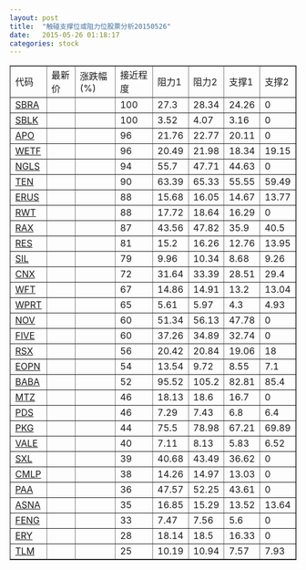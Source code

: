 ```yaml
---
layout: post
title:  "触碰支撑位或阻力位股票分析20150526"
date:   2015-05-26 01:18:17
categories: stock
---
```

<script type="text/javascript">
var stockList = []
stockList.push('gb_sbra');
stockList.push('gb_sblk');
stockList.push('gb_apo');
stockList.push('gb_wetf');
stockList.push('gb_ngls');
stockList.push('gb_ten');
stockList.push('gb_erus');
stockList.push('gb_rwt');
stockList.push('gb_rax');
stockList.push('gb_res');
stockList.push('gb_sil');
stockList.push('gb_cnx');
stockList.push('gb_wft');
stockList.push('gb_wprt');
stockList.push('gb_nov');
stockList.push('gb_five');
stockList.push('gb_rsx');
stockList.push('gb_eopn');
stockList.push('gb_baba');
stockList.push('gb_mtz');
stockList.push('gb_pds');
stockList.push('gb_pkg');
stockList.push('gb_vale');
stockList.push('gb_sxl');
stockList.push('gb_cmlp');
stockList.push('gb_paa');
stockList.push('gb_asna');
stockList.push('gb_feng');
stockList.push('gb_ery');
stockList.push('gb_tlm');
</script>
<table border="1">
 <tr>
 <td>代码</td>
 <td>最新价</td>
 <td>涨跌幅(%)</td>
 <td>接近程度</td>
 <td>阻力1</td>
 <td>阻力2</td>
 <td>支撑1</td>
 <td>支撑2</td>
</tr>
  <tr id="sbra" class="red">
  <td><a href="http://stock.finance.sina.com.cn/usstock/quotes/SBRA.html" target="_blank">SBRA</a></td><td></td><td></td><td>100</td><td>27.3</td><td>28.34</td><td>24.26</td><td>0</td></tr>
  <tr id="sblk" class="green">
  <td><a href="http://stock.finance.sina.com.cn/usstock/quotes/SBLK.html" target="_blank">SBLK</a></td><td></td><td></td><td>100</td><td>3.52</td><td>4.07</td><td>3.16</td><td>0</td></tr>
  <tr id="apo" class="red">
  <td><a href="http://stock.finance.sina.com.cn/usstock/quotes/APO.html" target="_blank">APO</a></td><td></td><td></td><td>96</td><td>21.76</td><td>22.77</td><td>20.11</td><td>0</td></tr>
  <tr id="wetf" class="green">
  <td><a href="http://stock.finance.sina.com.cn/usstock/quotes/WETF.html" target="_blank">WETF</a></td><td></td><td></td><td>96</td><td>20.49</td><td>21.98</td><td>18.34</td><td>19.15</td></tr>
  <tr id="ngls" class="green">
  <td><a href="http://stock.finance.sina.com.cn/usstock/quotes/NGLS.html" target="_blank">NGLS</a></td><td></td><td></td><td>94</td><td>55.7</td><td>47.71</td><td>44.63</td><td>0</td></tr>
  <tr id="ten" class="green">
  <td><a href="http://stock.finance.sina.com.cn/usstock/quotes/TEN.html" target="_blank">TEN</a></td><td></td><td></td><td>90</td><td>63.39</td><td>65.33</td><td>55.55</td><td>59.49</td></tr>
  <tr id="erus" class="red">
  <td><a href="http://stock.finance.sina.com.cn/usstock/quotes/ERUS.html" target="_blank">ERUS</a></td><td></td><td></td><td>88</td><td>15.68</td><td>16.05</td><td>14.67</td><td>13.77</td></tr>
  <tr id="rwt" class="green">
  <td><a href="http://stock.finance.sina.com.cn/usstock/quotes/RWT.html" target="_blank">RWT</a></td><td></td><td></td><td>88</td><td>17.72</td><td>18.64</td><td>16.29</td><td>0</td></tr>
  <tr id="rax" class="red">
  <td><a href="http://stock.finance.sina.com.cn/usstock/quotes/RAX.html" target="_blank">RAX</a></td><td></td><td></td><td>87</td><td>43.56</td><td>47.82</td><td>35.9</td><td>40.5</td></tr>
  <tr id="res" class="red">
  <td><a href="http://stock.finance.sina.com.cn/usstock/quotes/RES.html" target="_blank">RES</a></td><td></td><td></td><td>81</td><td>15.2</td><td>16.26</td><td>12.76</td><td>13.95</td></tr>
  <tr id="sil" class="green">
  <td><a href="http://stock.finance.sina.com.cn/usstock/quotes/SIL.html" target="_blank">SIL</a></td><td></td><td></td><td>79</td><td>9.96</td><td>10.34</td><td>8.68</td><td>9.26</td></tr>
  <tr id="cnx" class="red">
  <td><a href="http://stock.finance.sina.com.cn/usstock/quotes/CNX.html" target="_blank">CNX</a></td><td></td><td></td><td>72</td><td>31.64</td><td>33.39</td><td>28.51</td><td>29.4</td></tr>
  <tr id="wft" class="red">
  <td><a href="http://stock.finance.sina.com.cn/usstock/quotes/WFT.html" target="_blank">WFT</a></td><td></td><td></td><td>67</td><td>14.86</td><td>14.91</td><td>13.2</td><td>13.04</td></tr>
  <tr id="wprt" class="red">
  <td><a href="http://stock.finance.sina.com.cn/usstock/quotes/WPRT.html" target="_blank">WPRT</a></td><td></td><td></td><td>65</td><td>5.61</td><td>5.97</td><td>4.3</td><td>4.93</td></tr>
  <tr id="nov" class="red">
  <td><a href="http://stock.finance.sina.com.cn/usstock/quotes/NOV.html" target="_blank">NOV</a></td><td></td><td></td><td>60</td><td>51.34</td><td>56.13</td><td>47.78</td><td>0</td></tr>
  <tr id="five" class="red">
  <td><a href="http://stock.finance.sina.com.cn/usstock/quotes/FIVE.html" target="_blank">FIVE</a></td><td></td><td></td><td>60</td><td>37.26</td><td>34.89</td><td>32.74</td><td>0</td></tr>
  <tr id="rsx" class="red">
  <td><a href="http://stock.finance.sina.com.cn/usstock/quotes/RSX.html" target="_blank">RSX</a></td><td></td><td></td><td>56</td><td>20.42</td><td>20.84</td><td>19.06</td><td>18</td></tr>
  <tr id="eopn" class="green">
  <td><a href="http://stock.finance.sina.com.cn/usstock/quotes/EOPN.html" target="_blank">EOPN</a></td><td></td><td></td><td>54</td><td>13.54</td><td>9.72</td><td>8.55</td><td>7.1</td></tr>
  <tr id="baba" class="red">
  <td><a href="http://stock.finance.sina.com.cn/usstock/quotes/BABA.html" target="_blank">BABA</a></td><td></td><td></td><td>52</td><td>95.52</td><td>105.2</td><td>82.81</td><td>85.4</td></tr>
  <tr id="mtz" class="red">
  <td><a href="http://stock.finance.sina.com.cn/usstock/quotes/MTZ.html" target="_blank">MTZ</a></td><td></td><td></td><td>46</td><td>18.13</td><td>18.6</td><td>16.7</td><td>0</td></tr>
  <tr id="pds" class="red">
  <td><a href="http://stock.finance.sina.com.cn/usstock/quotes/PDS.html" target="_blank">PDS</a></td><td></td><td></td><td>46</td><td>7.29</td><td>7.43</td><td>6.8</td><td>6.4</td></tr>
  <tr id="pkg" class="green">
  <td><a href="http://stock.finance.sina.com.cn/usstock/quotes/PKG.html" target="_blank">PKG</a></td><td></td><td></td><td>44</td><td>75.5</td><td>78.98</td><td>67.21</td><td>69.89</td></tr>
  <tr id="vale" class="green">
  <td><a href="http://stock.finance.sina.com.cn/usstock/quotes/VALE.html" target="_blank">VALE</a></td><td></td><td></td><td>40</td><td>7.11</td><td>8.13</td><td>5.83</td><td>6.52</td></tr>
  <tr id="sxl" class="green">
  <td><a href="http://stock.finance.sina.com.cn/usstock/quotes/SXL.html" target="_blank">SXL</a></td><td></td><td></td><td>39</td><td>40.68</td><td>43.49</td><td>36.62</td><td>0</td></tr>
  <tr id="cmlp" class="red">
  <td><a href="http://stock.finance.sina.com.cn/usstock/quotes/CMLP.html" target="_blank">CMLP</a></td><td></td><td></td><td>38</td><td>14.26</td><td>14.97</td><td>13.03</td><td>0</td></tr>
  <tr id="paa" class="green">
  <td><a href="http://stock.finance.sina.com.cn/usstock/quotes/PAA.html" target="_blank">PAA</a></td><td></td><td></td><td>36</td><td>47.57</td><td>52.25</td><td>43.61</td><td>0</td></tr>
  <tr id="asna" class="red">
  <td><a href="http://stock.finance.sina.com.cn/usstock/quotes/ASNA.html" target="_blank">ASNA</a></td><td></td><td></td><td>35</td><td>16.85</td><td>15.29</td><td>13.52</td><td>13.64</td></tr>
  <tr id="feng" class="red">
  <td><a href="http://stock.finance.sina.com.cn/usstock/quotes/FENG.html" target="_blank">FENG</a></td><td></td><td></td><td>33</td><td>7.47</td><td>7.56</td><td>5.6</td><td>0</td></tr>
  <tr id="ery" class="red">
  <td><a href="http://stock.finance.sina.com.cn/usstock/quotes/ERY.html" target="_blank">ERY</a></td><td></td><td></td><td>28</td><td>18.14</td><td>18.5</td><td>16.33</td><td>0</td></tr>
  <tr id="tlm" class="green">
  <td><a href="http://stock.finance.sina.com.cn/usstock/quotes/TLM.html" target="_blank">TLM</a></td><td></td><td></td><td>25</td><td>10.19</td><td>10.94</td><td>7.57</td><td>7.93</td></tr>
</table>

